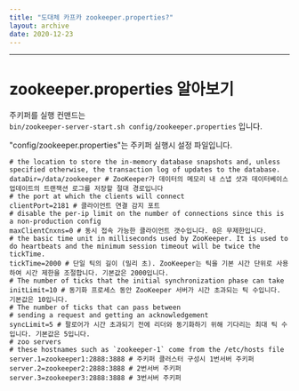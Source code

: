 ```yaml
---
title: "도대체 카프카 zookeeper.properties?"
layout: archive
date: 2020-12-23
---
```


-------------------------------------------------

# zookeeper.properties 알아보기

주키퍼를 실행 컨맨드는   
<code>bin/zookeeper-server-start.sh config/zookeeper.properties</code> 입니다.

"config/zookeeper.properties"는 주키퍼 실행시 설정 파일입니다.

```shell
# the location to store the in-memory database snapshots and, unless specified otherwise, the transaction log of updates to the database.
dataDir=/data/zookeeper # ZooKeeper가 데이터의 메모리 내 스냅 샷과 데이터베이스 업데이트의 트랜잭션 로그를 저장할 절대 경로입니다
# the port at which the clients will connect
clientPort=2181 # 클라이언트 연결 감지 포트
# disable the per-ip limit on the number of connections since this is a non-production config
maxClientCnxns=0 # 동시 접속 가능한 클라이언트 갯수입니다. 0은 무제한입니다.
# the basic time unit in milliseconds used by ZooKeeper. It is used to do heartbeats and the minimum session timeout will be twice the tickTime.
tickTime=2000 # 단일 틱의 길이 (밀리 초). ZooKeeper는 틱을 기본 시간 단위로 사용하여 시간 제한을 조절합니다. 기본값은 2000입니다.
# The number of ticks that the initial synchronization phase can take
initLimit=10 # 동기화 프로세스 동안 ZooKeeper 서버가 시간 초과되는 틱 수입니다. 기본값은 10입니다.
# The number of ticks that can pass between
# sending a request and getting an acknowledgement
syncLimit=5 # 팔로어가 시간 초과되기 전에 리더와 동기화하기 위해 기다리는 최대 틱 수입니다. 기본값은 5입니다.
# zoo servers
# these hostnames such as `zookeeper-1` come from the /etc/hosts file
server.1=zookeeper1:2888:3888 # 주키퍼 클러스터 구성시 1번서버 주키퍼
server.2=zookeeper2:2888:3888 # 2번서버 주키퍼
server.3=zookeeper3:2888:3888 # 3번서버 주키퍼
```
